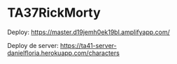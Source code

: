 # TA37RickMorty

Deploy: https://master.d19jemh0ek19bl.amplifyapp.com/

Deploy de server: https://ta41-server-danielfloria.herokuapp.com/characters
